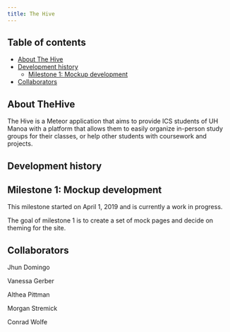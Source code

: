 ```yaml
---
title: The Hive
---
```


## Table of contents

* [About The Hive](#about-thehive)
* [Development history](#development-history)
  * [Milestone 1: Mockup development](#milestone-1-mockup-development)
* [Collaborators](#collaborators)

## About TheHive

The Hive is a Meteor application that aims to provide ICS students of UH Manoa with a platform that allows them to easily organize in-person study groups for their classes, or help other students with coursework and projects.

## Development history

## Milestone 1: Mockup development

This milestone started on April 1, 2019 and is currently a work in progress.

The goal of milestone 1 is to create a set of mock pages and decide on theming for the site.

## Collaborators

Jhun Domingo  
  
Vanessa Gerber  
  
Althea Pittman  
  
Morgan Stremick  
  
Conrad Wolfe  


